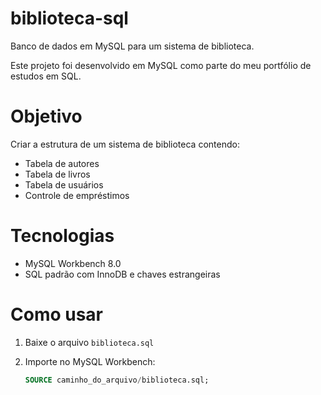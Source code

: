 # biblioteca-sql
Banco de dados em MySQL para um sistema de biblioteca.

Este projeto foi desenvolvido em MySQL como parte do meu portfólio de estudos em SQL.

# Objetivo
Criar a estrutura de um sistema de biblioteca contendo:
- Tabela de autores
- Tabela de livros
- Tabela de usuários
- Controle de empréstimos

# Tecnologias
- MySQL Workbench 8.0
- SQL padrão com InnoDB e chaves estrangeiras

# Como usar
1. Baixe o arquivo `biblioteca.sql`
2. Importe no MySQL Workbench:
   
   ```sql
   SOURCE caminho_do_arquivo/biblioteca.sql;
